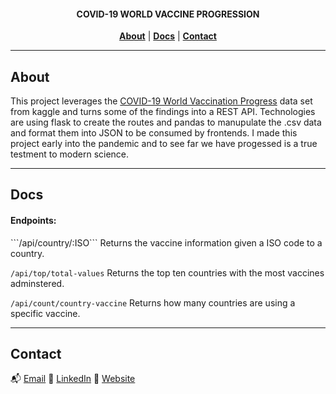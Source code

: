 <h4 align="center"> COVID-19 WORLD VACCINE PROGRESSION </h4>

<p align="center">
<strong><a href="about">About</a></strong>
|
<strong><a href="#docs">Docs</a></strong>
|
<strong><a href="#contact">Contact</a></strong>
</p>

---

<h2 id="about">About</h2>

<p> 
This project leverages the <a href="https://www.kaggle.com/gpreda/covid-world-vaccination-progress">COVID-19 World Vaccination Progress</a> data set from kaggle and turns some of the findings into a REST API. Technologies are using flask to create the routes and pandas to manupulate the .csv data and format them into JSON to be consumed by frontends. I made this project early into the pandemic and to see far we have progessed is a true testment to modern science. 
</p>

---

<h2 id="docs">Docs</h2>
<h4>Endpoints: </h4>
```/api/country/:ISO```
Returns the vaccine information given a ISO code to a country.

`/api/top/total-values`
Returns the top ten countries with the most vaccines adminstered.

`/api/count/country-vaccine`
Returns how many countries are using a specific vaccine.

---

<h2 id="contact">Contact</h2>

📬 <a href="mailto:codyvela72@gmail.com">Email</a>
🔗 <a href="https://www.linkedin.com/in/cody-vela/">LinkedIn</a>
🔗 <a href="https://www.cody-vela.com">Website</a>
